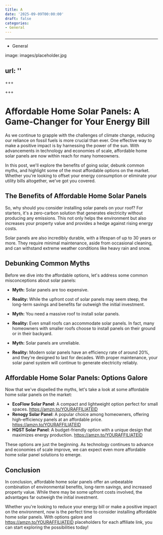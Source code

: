 ```yaml
---
title: A
date: '2025-09-09T00:00:00'
draft: false
categories:
- General
---
```


---

- General

image: images/placeholder.jpg

url: ''
---

+++





+++





**Affordable Home Solar Panels: A Game-Changer for Your Energy Bill**
=====================================================

As we continue to grapple with the challenges of climate change, reducing our reliance on fossil fuels is more crucial than ever. One effective way to make a positive impact is by harnessing the power of the sun. With advancements in technology and economies of scale, affordable home solar panels are now within reach for many homeowners.

In this post, we'll explore the benefits of going solar, debunk common myths, and highlight some of the most affordable options on the market. Whether you're looking to offset your energy consumption or eliminate your utility bills altogether, we've got you covered.

**The Benefits of Affordable Home Solar Panels**
-----------------------------------------

So, why should you consider installing solar panels on your roof? For starters, it's a zero-carbon solution that generates electricity without producing any emissions. This not only helps the environment but also increases your property value and provides a hedge against rising energy costs.

Solar panels are also incredibly durable, with a lifespan of up to 30 years or more. They require minimal maintenance, aside from occasional cleaning, and can withstand extreme weather conditions like heavy rain and snow.

**Debunking Common Myths**
-------------------------

Before we dive into the affordable options, let's address some common misconceptions about solar panels:

* **Myth:** Solar panels are too expensive.
* **Reality:** While the upfront cost of solar panels may seem steep, the long-term savings and benefits far outweigh the initial investment.

* **Myth:** You need a massive roof to install solar panels.
* **Reality:** Even small roofs can accommodate solar panels. In fact, many homeowners with smaller roofs choose to install panels on their ground or in their backyard.

* **Myth:** Solar panels are unreliable.
* **Reality:** Modern solar panels have an efficiency rate of around 20%, and they're designed to last for decades. With proper maintenance, your solar panel system will continue to generate electricity reliably.

**Affordable Home Solar Panels: Options Galore**
---------------------------------------------

Now that we've dispelled the myths, let's take a look at some affordable home solar panels on the market:

* **EcoFlow Solar Panel**: A compact and lightweight option perfect for small spaces. https://amzn.to/YOURAFFILIATEID
* **Renogy Solar Panel**: A popular choice among homeowners, offering high-efficiency panels at an affordable price. https://amzn.to/YOURAFFILIATEID
* **HQST Solar Panel**: A budget-friendly option with a unique design that maximizes energy production. https://amzn.to/YOURAFFILIATEID

These options are just the beginning. As technology continues to advance and economies of scale improve, we can expect even more affordable home solar panel solutions to emerge.

**Conclusion**
----------

In conclusion, affordable home solar panels offer an unbeatable combination of environmental benefits, long-term savings, and increased property value. While there may be some upfront costs involved, the advantages far outweigh the initial investment.

Whether you're looking to reduce your energy bill or make a positive impact on the environment, now is the perfect time to consider installing affordable home solar panels. With options galore and https://amzn.to/YOURAFFILIATEID placeholders for each affiliate link, you can start exploring the possibilities today!